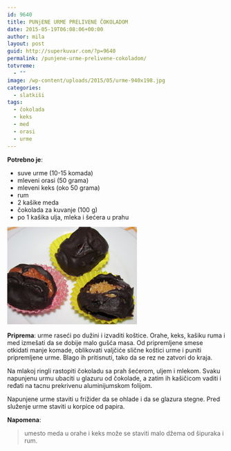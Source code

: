 ```yaml
---
id: 9640
title: PUNjENE URME PRELIVENE ČOKOLADOM
date: 2015-05-19T06:08:06+00:00
author: mila
layout: post
guid: http://superkuvar.com/?p=9640
permalink: /punjene-urme-prelivene-cokoladom/
totvreme:
  - ""
image: /wp-content/uploads/2015/05/urme-940x198.jpg
categories:
  - slatkiši
tags:
  - čokolada
  - keks
  - med
  - orasi
  - urme
---
```

**Potrebno je**:  
* suve urme (10-15 komada)  
* mleveni orasi (50 grama)  
* mleveni keks (oko 50 grama)  
* rum  
* 2 kašike meda  
* čokolada za kuvanje (100 g)  
* po 1 kašika ulja, mleka i šećera u prahu

[<img class="alignnone size-medium wp-image-9642" src="/wp-content/uploads/2015/05/urme-1024x768.jpg" alt="urme" width="300" height="225" />](/wp-content/uploads/2015/05/urme-e1432015413310.jpg)

**Priprema**: urme raseći po dužini i izvaditi koštice. Orahe, keks, kašiku ruma i med izmešati da se dobije malo gušća masa. Od pripremljene smese otkidati manje komade, oblikovati valjčiće slične koštici urme i puniti pripremljene urme. Blago ih pritisnuti, tako da se rez ne zatvori do kraja.

Na mlakoj ringli rastopiti čokoladu sa prah šećerom, uljem i mlekom. Svaku napunjenu urmu ubaciti u glazuru od čokolade, a zatim ih kašičicom vaditi i ređati na tacnu prekrivenu aluminijumskom folijom.

Napunjene urme staviti u frižider da se ohlade i da se glazura stegne. Pred služenje urme staviti u korpice od papira.

**Napomena**: 
> umesto meda u orahe i keks može se staviti malo džema od šipuraka i rum.